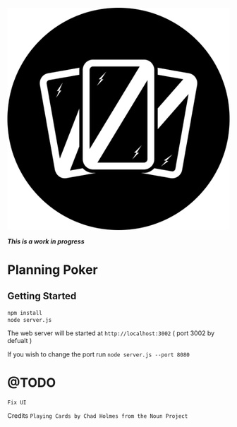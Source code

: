 <p align="center">
    <img src="app/assets/images/logo.png" alt="Logo"/>
</p>

***This is a work in progress***

Planning Poker
===

Getting Started
---

```
npm install
node server.js
```

The web server will be started at `http://localhost:3002` ( port 3002 by defualt )

If you wish to change the port run `node server.js --port 8080`

@TODO
===
```
Fix UI

```

Credits
`Playing Cards by Chad Holmes from the Noun Project`
